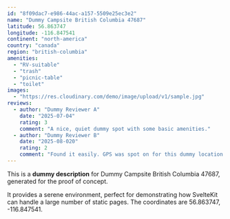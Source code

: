 ```yaml
---
id: "8f09dac7-e986-44ac-a157-5509e25ec3e2"
name: "Dummy Campsite British Columbia 47687"
latitude: 56.863747
longitude: -116.847541
continent: "north-america"
country: "canada"
region: "british-columbia"
amenities:
  - "RV-suitable"
  - "trash"
  - "picnic-table"
  - "toilet"
images:
  - "https://res.cloudinary.com/demo/image/upload/v1/sample.jpg"
reviews:
  - author: "Dummy Reviewer A"
    date: "2025-07-04"
    rating: 3
    comment: "A nice, quiet dummy spot with some basic amenities."
  - author: "Dummy Reviewer B"
    date: "2025-08-020"
    rating: 2
    comment: "Found it easily. GPS was spot on for this dummy location."
---
```


This is a **dummy description** for Dummy Campsite British Columbia 47687, generated for the proof of concept.

It provides a serene environment, perfect for demonstrating how SvelteKit can handle a large number of static pages. The coordinates are 56.863747, -116.847541.
